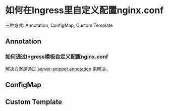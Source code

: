 
# 如何在Ingress里自定义配置nginx.conf
三种方式: Annotation, ConfigMap, Custom Template


## Annotation


### 如何通过Ingress模板自定义配置nginx.conf
解决方案是通过 [server-snippet annotation](https://kubernetes.github.io/ingress-nginx/user-guide/nginx-configuration/annotations/#server-snippet) 来解决。


## ConfigMap



## Custom Template


